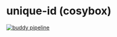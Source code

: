 # unique-id (cosybox)

[![buddy pipeline](https://app.buddy.works/cosybox/unique-id/pipelines/pipeline/304285/badge.svg?token=1937c871e6a84c62b37f54d36f349423d788a03c5c37007040183b06a8010ed3 "buddy pipeline")](https://app.buddy.works/cosybox/unique-id/pipelines/pipeline/304285)
